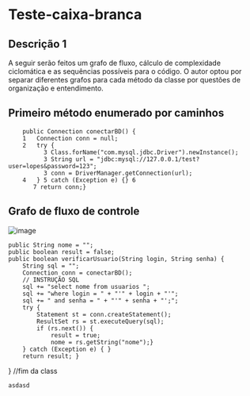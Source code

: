 # Teste-caixa-branca

## Descrição 1

A seguir serão feitos um grafo de fluxo, cálculo de complexidade ciclomática e as sequências possíveis para o código. 
O autor optou por separar diferentes grafos para cada método da classe por questões de organização e entendimento.

## Primeiro método enumerado por caminhos
```
    public Connection conectarBD() {
    1   Connection conn = null;
    2   try {
          3 Class.forName("com.mysql.jdbc.Driver").newInstance();
          3 String url = "jdbc:mysql://127.0.0.1/test?user=lopes&password=123";
          3 conn = DriverManager.getConnection(url);
    4   } 5 catch (Exception e) {} 6
       7 return conn;}

```

## Grafo de fluxo de controle 

![image](https://github.com/DevLucasEduardo/Teste-caixa-branca/assets/102432468/aee69711-1571-48e6-8616-6c0316fdcee3)




    public String nome = "";
    public boolean result = false;
    public boolean verificarUsuario(String login, String senha) {
        String sql = "";
        Connection conn = conectarBD();
        // INSTRUÇÃO SQL
        sql += "select nome from usuarios ";
        sql += "where login = " + "'" + login + "'";
        sql += " and senha = " + "'" + senha + "';";
        try {
            Statement st = conn.createStatement();
            ResultSet rs = st.executeQuery(sql);
            if (rs.next()) {
                result = true;
                nome = rs.getString("nome");}
        } catch (Exception e) { }
        return result; }
} //fim da class
```
asdasd



